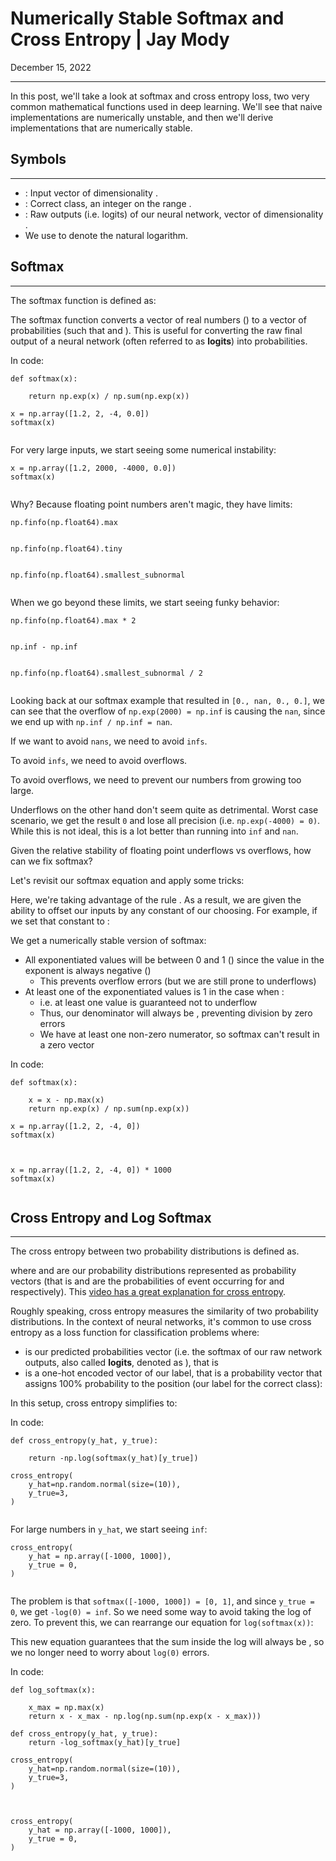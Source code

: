 # Numerically Stable Softmax and Cross Entropy | Jay Mody
December 15, 2022

* * *

In this post, we'll take a look at softmax and cross entropy loss, two very common mathematical functions used in deep learning. We'll see that naive implementations are numerically unstable, and then we'll derive implementations that are numerically stable.

Symbols
-------

* * *

*   : Input vector of dimensionality .
*   : Correct class, an integer on the range .
*   : Raw outputs (i.e. logits) of our neural network, vector of dimensionality .
*   We use to denote the natural logarithm.

Softmax
-------

* * *

The softmax function is defined as:  
  
The softmax function converts a vector of real numbers () to a vector of probabilities (such that and ). This is useful for converting the raw final output of a neural network (often referred to as **logits**) into probabilities.

In code:

```null
def softmax(x):
    
    return np.exp(x) / np.sum(np.exp(x))

x = np.array([1.2, 2, -4, 0.0]) 
softmax(x)


```

For very large inputs, we start seeing some numerical instability:

```null
x = np.array([1.2, 2000, -4000, 0.0])
softmax(x)


```

Why? Because floating point numbers aren't magic, they have limits:

```null
np.finfo(np.float64).max


np.finfo(np.float64).tiny


np.finfo(np.float64).smallest_subnormal


```

When we go beyond these limits, we start seeing funky behavior:

```null
np.finfo(np.float64).max * 2


np.inf - np.inf


np.finfo(np.float64).smallest_subnormal / 2


```

Looking back at our softmax example that resulted in `[0., nan, 0., 0.]`, we can see that the overflow of `np.exp(2000) = np.inf` is causing the `nan`, since we end up with `np.inf / np.inf = nan`.

If we want to avoid `nans`, we need to avoid `infs`.

To avoid `infs`, we need to avoid overflows.

To avoid overflows, we need to prevent our numbers from growing too large.

Underflows on the other hand don't seem quite as detrimental. Worst case scenario, we get the result `0` and lose all precision (i.e. `np.exp(-4000) = 0)`. While this is not ideal, this is a lot better than running into `inf` and `nan`.

Given the relative stability of floating point underflows vs overflows, how can we fix softmax?

Let's revisit our softmax equation and apply some tricks:  
  
Here, we're taking advantage of the rule . As a result, we are given the ability to offset our inputs by any constant of our choosing. For example, if we set that constant to :  

We get a numerically stable version of softmax:

*   All exponentiated values will be between 0 and 1 () since the value in the exponent is always negative ()
    *   This prevents overflow errors (but we are still prone to underflows)
*   At least one of the exponentiated values is 1 in the case when :
    *   i.e. at least one value is guaranteed not to underflow
    *   Thus, our denominator will always be , preventing division by zero errors
    *   We have at least one non-zero numerator, so softmax can't result in a zero vector

In code:

```null
def softmax(x):
    
    x = x - np.max(x)
    return np.exp(x) / np.sum(np.exp(x))

x = np.array([1.2, 2, -4, 0])
softmax(x)



x = np.array([1.2, 2, -4, 0]) * 1000
softmax(x)


```

Cross Entropy and Log Softmax
-----------------------------

* * *

The cross entropy between two probability distributions is defined as.  
  
where and are our probability distributions represented as probability vectors (that is and are the probabilities of event occurring for and respectively). This [video has a great explanation for cross entropy](https://www.youtube.com/watch?v=ErfnhcEV1O8).

Roughly speaking, cross entropy measures the similarity of two probability distributions. In the context of neural networks, it's common to use cross entropy as a loss function for classification problems where:

*   is our predicted probabilities vector (i.e. the softmax of our raw network outputs, also called **logits**, denoted as ), that is
*   is a one-hot encoded vector of our label, that is a probability vector that assigns 100% probability to the position (our label for the correct class):

In this setup, cross entropy simplifies to:  

In code:

```null
def cross_entropy(y_hat, y_true):
    
    return -np.log(softmax(y_hat)[y_true])

cross_entropy(
    y_hat=np.random.normal(size=(10)),
    y_true=3,
)


```

For large numbers in `y_hat`, we start seeing `inf`:

```null
cross_entropy(
    y_hat = np.array([-1000, 1000]),
    y_true = 0,
)


```

The problem is that `softmax([-1000, 1000]) = [0, 1]`, and since `y_true = 0`, we get `-log(0) = inf`. So we need some way to avoid taking the log of zero. To prevent this, we can rearrange our equation for `log(softmax(x))`:  
  
This new equation guarantees that the sum inside the log will always be , so we no longer need to worry about `log(0)` errors.

In code:

```null
def log_softmax(x):
    
    x_max = np.max(x)
    return x - x_max - np.log(np.sum(np.exp(x - x_max)))

def cross_entropy(y_hat, y_true):
    return -log_softmax(y_hat)[y_true]

cross_entropy(
    y_hat=np.random.normal(size=(10)),
    y_true=3,
)



cross_entropy(
    y_hat = np.array([-1000, 1000]),
    y_true = 0,
)


```
